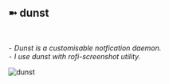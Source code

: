 <h2>➼ dunst</h2><br>

*⁃ Dunst is a customisable notfication daemon.*<br>
*⁃ I use dunst with rofi-screenshot utility.*<br>

![dunst](https://cdn.discordapp.com/attachments/831056036969840671/922533438286880828/unknown.png)
